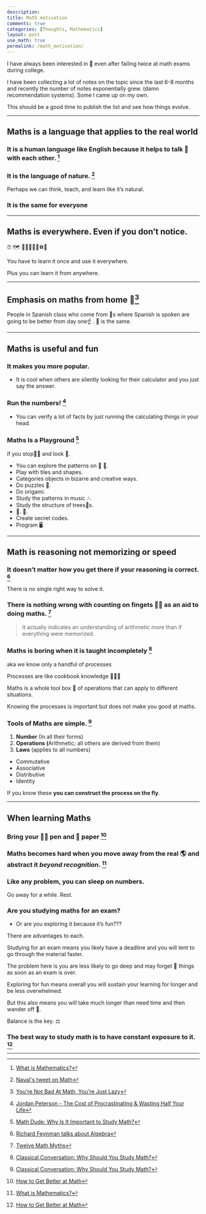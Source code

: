 ```yaml
---
description: 
title: Math motivation
comments: true
categories: [Thoughts, Mathematics]
layout: post
use_math: true
permalink: /math_motivation/
---
```


I have always been interested in **🧮** even after failing twice at math exams during college.

I have been collecting a lot of notes on the topic since the last 6-8 months and recently the number of notes exponentially grew. (damn recommendation systems). Some I came up on my own.

This should be a good time to publish the list and see how things evolve.

* * *

## Maths is a language that applies to the real world

### It is a human language like English because it helps to talk 💭 with each other. [^9]

### It is the language of nature. [^2]

Perhaps we can think, teach, and learn like it’s natural.

### It is the same for everyone

* * *

## Maths is everywhere. Even if you don’t notice.

⏰ 🗺 🥇🥈🥉🎰🎲⚽️🍻

You have to learn it once and use it everywhere.

Plus you can learn it from anywhere.

* * *

## Emphasis on maths from home 🏡[^1]

People in Spanish class who come from 🏡s where Spanish is spoken are going to be better from day one☝️ . 🧮 is the same.

* * *

## Maths is useful and fun

### It makes you more popular.

*   It is cool when others are silently looking for their calculator and you just say the answer.

### Run the numbers! [^3]

*   You can verify a lot of facts by just running the calculating things in your head.

### Maths Is a Playground [^4]

if you stop✋🏽 and look 👀.

*   You can explore the patterns on 🌊 🐚.
*   Play with tiles and shapes.
*   Categories objects in bizarre and creative ways.
*   Do puzzles 🧩.
*   Do origami.
*   Study the patterns in music 🎶.
*   Study the structure of trees🌳s.
*   🎨. 🧶.
*   Create secret codes.
*   Program 🖥.

* * *

## Math is reasoning not memorizing or speed

### It doesn’t matter how you get there if your reasoning is correct. [^8]

There is no single right way to solve it.

### There is nothing wrong with counting on fingets 🖐🏽 as an aid to doing maths. [^7]

> It actually indicates an understanding of arithmetic more than if everything were memorized.

### Maths is boring when it is taught incompletely [^6]

aka *we* know only a handful of processes

Processes are like cookbook knowledge 👨‍🍳📖

Maths is a whole tool box 🧰 of operations that can apply to different situations.

Knowing the processes is important but does not make you good at maths.

### Tools of Maths are simple. [^6]

1.  ​**Number**​ (In all their forms)
2.  ​**Operations (**​Arithmetic; all others are derived from them)
3.  **Laws** (applies to all numbers)

*   Commutative
*   Associative
*   Distributive
*   Identity

If you know these ​**you can construct the process on the fly**​.

* * *

## When learning Maths

### Bring your ✍🏽 pen and 📝 paper [^5]

###  Maths becomes hard when you move away from the real 🌎 and abstract it *beyond recognition*. [^9]

### Like any problem, you can sleep on numbers.
Go away for a while. Rest.

### Are you studying maths for an exam?

*   Or are you exploring it because it’s fun???

There are advantages to each.

Studying for an exam means you likely have a deadline and you will tent to go through the material faster.

The problem here is you are less likely to go deep and may forget 🧠 things as soon as an exam is over.

Exploring for fun means overall you will sustain your learning for longer and be less overwhelmed.

But this also means you will take much longer than need time and then wander off 💭.

Balance is the key. ⚖️

### The best way to study math is to have constant exposure to it. [^5]

***

[^1]: [You're Not Bad At Math, You're Just Lazy](https://www.youtube.com/watch?v=tg0Z--pmPog)
[^2]: [Naval's tweet on Math](https://twitter.com/naval/status/924404740183805953?s=20)
[^3]: [Jordan Peterson - The Cost of Procrastinating & Wasting Half Your Life](https://www.youtube.com/watch?v=nccvDyjvdps)
[^4]: [Math Dude: Why Is It Important to Study Math?](https://www.quickanddirtytips.com/education/math/why-is-it-important-to-study-math)
[^5]: [How to Get Better at Math](https://www.youtube.com/watch?v=HPsazrVSjl8)
[^6]: [Classical Conversation: Why Should You Study Math?](https://www.youtube.com/watch?v=a19A04HMTVo)
[^7]: [Twelve Math Myths](https://www.uaf.edu/deved/math/help-for-math-anxiety/12-math-myths/)
[^8]: [Richard Feynman talks about Algebra](https://www.youtube.com/watch?v=VW6LYuli7VU&feature=share)
[^9]: [What is Mathematics?](https://www.youtube.com/watch?v=64643Op6WJo)